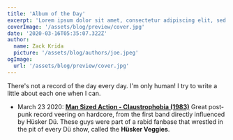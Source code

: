 ```yaml
---
title: 'Album of the Day'
excerpt: 'Lorem ipsum dolor sit amet, consectetur adipiscing elit, sed do eiusmod tempor incididunt ut labore et dolore magna aliqua. Praesent elementum facilisis leo vel fringilla est ullamcorper eget. At imperdiet dui accumsan sit amet nulla facilities morbi tempus.'
coverImage: '/assets/blog/preview/cover.jpg'
date: '2020-03-16T05:35:07.322Z'
author:
  name: Zack Krida
  picture: '/assets/blog/authors/joe.jpeg'
ogImage:
  url: '/assets/blog/preview/cover.jpg'
---
```


There's not a record of the day every day. I'm only human! I try to write a little about each one when I can.

- March 23 2020: **[Man Sized Action - Claustrophobia (1983)](https://www.youtube.com/watch?v=6ZFf1w53Rxc&t=27s)** Great post-punk record veering on hardcore, from the first band directly influenced by Hüsker Dü. These guys were part of a rabid fanbase that wrestled in the pit of every Dü show, called the **Hüsker Veggies**.

